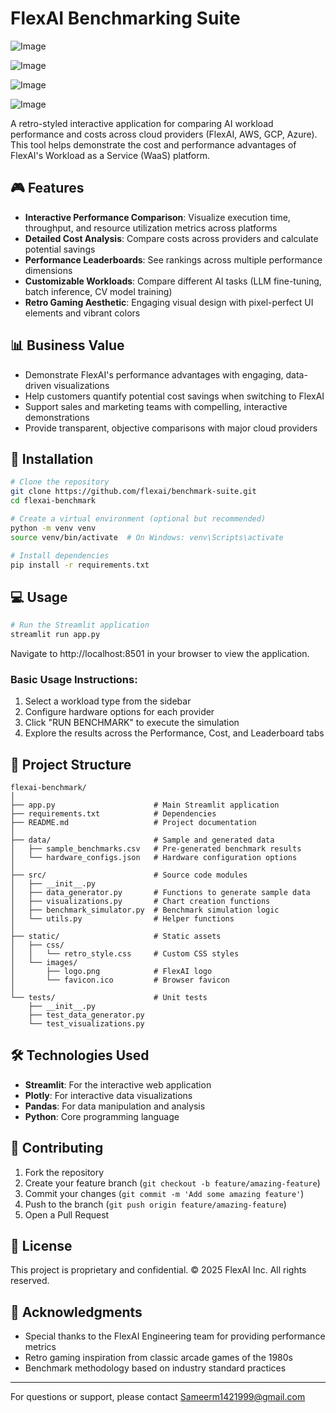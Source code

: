 # FlexAI Benchmarking Suite

![Image](https://github.com/user-attachments/assets/83ccef0f-9025-4ce5-a234-5445bc62376d)

![Image](https://github.com/user-attachments/assets/4b9ec90f-ea2d-4fab-a5e8-847f43e73174)

![Image](https://github.com/user-attachments/assets/c2f8add0-c8ff-4b15-b080-7306d34f1eb7)

![Image](https://github.com/user-attachments/assets/920e3fda-7f7c-4ec6-9c1b-b1b0cbdd202e)

A retro-styled interactive application for comparing AI workload performance and costs across cloud providers (FlexAI, AWS, GCP, Azure). This tool helps demonstrate the cost and performance advantages of FlexAI's Workload as a Service (WaaS) platform.

## 🎮 Features

- **Interactive Performance Comparison**: Visualize execution time, throughput, and resource utilization metrics across platforms
- **Detailed Cost Analysis**: Compare costs across providers and calculate potential savings
- **Performance Leaderboards**: See rankings across multiple performance dimensions
- **Customizable Workloads**: Compare different AI tasks (LLM fine-tuning, batch inference, CV model training)
- **Retro Gaming Aesthetic**: Engaging visual design with pixel-perfect UI elements and vibrant colors

## 📊 Business Value

- Demonstrate FlexAI's performance advantages with engaging, data-driven visualizations
- Help customers quantify potential cost savings when switching to FlexAI
- Support sales and marketing teams with compelling, interactive demonstrations
- Provide transparent, objective comparisons with major cloud providers

## 🚀 Installation

```bash
# Clone the repository
git clone https://github.com/flexai/benchmark-suite.git
cd flexai-benchmark

# Create a virtual environment (optional but recommended)
python -m venv venv
source venv/bin/activate  # On Windows: venv\Scripts\activate

# Install dependencies
pip install -r requirements.txt
```

## 💻 Usage

```bash
# Run the Streamlit application
streamlit run app.py
```

Navigate to http://localhost:8501 in your browser to view the application.

### Basic Usage Instructions:

1. Select a workload type from the sidebar
2. Configure hardware options for each provider
3. Click "RUN BENCHMARK" to execute the simulation
4. Explore the results across the Performance, Cost, and Leaderboard tabs

## 📁 Project Structure

```
flexai-benchmark/
│
├── app.py                      # Main Streamlit application
├── requirements.txt            # Dependencies 
├── README.md                   # Project documentation
│
├── data/                       # Sample and generated data
│   ├── sample_benchmarks.csv   # Pre-generated benchmark results
│   └── hardware_configs.json   # Hardware configuration options
│
├── src/                        # Source code modules
│   ├── __init__.py
│   ├── data_generator.py       # Functions to generate sample data
│   ├── visualizations.py       # Chart creation functions
│   ├── benchmark_simulator.py  # Benchmark simulation logic
│   └── utils.py                # Helper functions
│
├── static/                     # Static assets
│   ├── css/
│   │   └── retro_style.css     # Custom CSS styles
│   └── images/
│       ├── logo.png            # FlexAI logo
│       └── favicon.ico         # Browser favicon
│
└── tests/                      # Unit tests
    ├── __init__.py
    ├── test_data_generator.py
    └── test_visualizations.py
```

## 🛠️ Technologies Used

- **Streamlit**: For the interactive web application
- **Plotly**: For interactive data visualizations
- **Pandas**: For data manipulation and analysis
- **Python**: Core programming language

## 🤝 Contributing

1. Fork the repository
2. Create your feature branch (`git checkout -b feature/amazing-feature`)
3. Commit your changes (`git commit -m 'Add some amazing feature'`)
4. Push to the branch (`git push origin feature/amazing-feature`)
5. Open a Pull Request

## 📄 License

This project is proprietary and confidential. © 2025 FlexAI Inc. All rights reserved.

## 🙏 Acknowledgments

- Special thanks to the FlexAI Engineering team for providing performance metrics
- Retro gaming inspiration from classic arcade games of the 1980s
- Benchmark methodology based on industry standard practices

---

For questions or support, please contact Sameerm1421999@gmail.com
